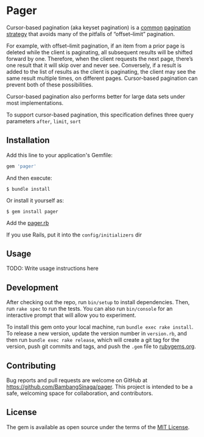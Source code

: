 
# Pager


Cursor-based pagination (aka keyset pagination) is a  [common](https://slack.engineering/evolving-api-pagination-at-slack-1c1f644f8e12)  [pagination strategy](https://www.citusdata.com/blog/2016/03/30/five-ways-to-paginate/)  that avoids many of the pitfalls of “offset–limit” pagination.

For example, with offset–limit pagination, if an item from a prior page is deleted while the client is paginating, all subsequent results will be shifted forward by one. Therefore, when the client requests the next page, there’s one result that it will skip over and never see. Conversely, if a result is added to the list of results as the client is paginating, the client may see the same result multiple times, on different pages. Cursor-based pagination can prevent both of these possibilities.

Cursor-based pagination also performs better for large data sets under most implementations.

To support cursor-based pagination, this specification defines three query parameters `after`, `limit`, `sort`

## Installation

Add this line to your application's Gemfile:

```ruby
gem 'pager'
```

And then execute:

    $ bundle install

Or install it yourself as:

    $ gem install pager

Add the [pager.rb](https://github.com/BambangSinaga/pager/lib/config/pager.rb)

If you use Rails, put it into the `config/initializers` dir

## Usage

TODO: Write usage instructions here

## Development

After checking out the repo, run `bin/setup` to install dependencies. Then, run `rake spec` to run the tests. You can also run `bin/console` for an interactive prompt that will allow you to experiment.

To install this gem onto your local machine, run `bundle exec rake install`. To release a new version, update the version number in `version.rb`, and then run `bundle exec rake release`, which will create a git tag for the version, push git commits and tags, and push the `.gem` file to [rubygems.org](https://rubygems.org).

## Contributing

Bug reports and pull requests are welcome on GitHub at https://github.com/BambangSinaga/pager. This project is intended to be a safe, welcoming space for collaboration, and contributors.

## License

The gem is available as open source under the terms of the [MIT License](https://opensource.org/licenses/MIT).
